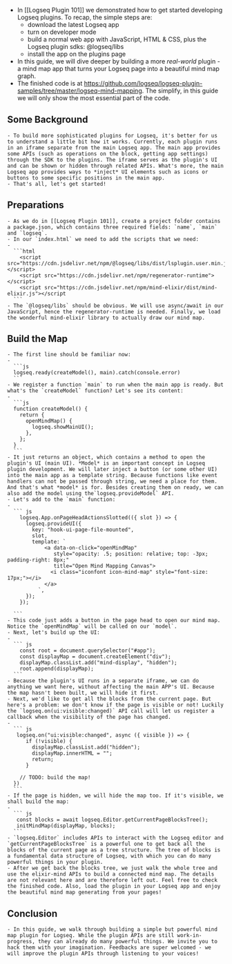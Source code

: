 - In [[Logseq Plugin 101]] we demonstrated how to get started developing Logseq plugins. To recap, the simple steps are:
	- download the latest Logseq app
	- turn on developer mode
	- build a normal web app with JavaScript, HTML & CSS, plus the Logseq plugin sdks: @logseq/libs
	- install the app on the plugins page
- In this guide, we will dive deeper by building a more *real-world* plugin - a mind map app that turns your Logseq page into a beautiful mind map graph.
- The finished code is at https://github.com/logseq/logseq-plugin-samples/tree/master/logseq-mind-mapping. The simplify, in this guide we will only show the most essential part of the code.
## Some Background
	- To build more sophisticated plugins for Logseq, it's better for us to understand a little bit how it works. Currently, each plugin runs in an iframe separate from the main Logseq app. The main app provides some APIs (such as operations on the block, getting app settings) through the SDK to the plugins. The iframe serves as the plugin's UI and can be shown or hidden through related APIs. What's more, the main Logseq app provides ways to *inject* UI elements such as icons or buttons to some specific positions in the main app.
	- That's all, let's get started!
## Preparations
	- As we do in [[Logseq Plugin 101]], create a project folder contains a package.json, which contains three required fields: `name`, `main` and `logseq`.
	- In our `index.html` we need to add the scripts that we need:
	-
	  ```html 
	    <script src="https://cdn.jsdelivr.net/npm/@logseq/libs/dist/lsplugin.user.min.js"></script>
	    <script src="https://cdn.jsdelivr.net/npm/regenerator-runtime"></script>
	    <script src="https://cdn.jsdelivr.net/npm/mind-elixir/dist/mind-elixir.js"></script
	  ```
	- The `@logseq/libs` should be obvious. We will use async/await in our JavaScript, hence the regenerator-runtime is needed. Finally, we load the wonderful mind-elixir library to actually draw our mind map.
## Build the Map
	- The first line should be familiar now:
	-
	  ```js
	  logseq.ready(createModel(), main).catch(console.error)
	  ```
	- We register a function `main` to run when the main app is ready. But what's the `createModel` function? Let's see its content:
	-
	  ```js
	  function createModel() {
	    return {
	      openMindMap() {
	        logseq.showMainUI();
	      },
	    };
	  }
	  ```
	- It just returns an object, which contains a method to open the plugin's UI (main UI). *Model* is an important concept in Logseq plugin development. We will later inject a button (or some other UI) into the main app as a template string. Because functions like event handlers can not be passed through string, we need a place for them. And that's what *model* is for. Besides creating them on ready, we can also add the model using the`logseq.provideModel` API.
	- Let's add to the `main` function:
	-
	  ``` js
	    logseq.App.onPageHeadActionsSlotted(({ slot }) => {
	      logseq.provideUI({
	        key: "hook-ui-page-file-mounted",
	        slot,
	        template: `
	            <a data-on-click="openMindMap" 
	               style="opacity: .5; position: relative; top: -3px; padding-right: 8px;"
	               title="Open Mind Mapping Canvas">
	              <i class="iconfont icon-mind-map" style="font-size: 17px;"></i>
	            </a>
	          `,
	      });
	    });
	  
	  ```
	- This code just adds a button in the page head to open our mind map. Notice the `openMindMap` will be called on our `model`.
	- Next, let's build up the UI:
	-
	  ``` js
	    const root = document.querySelector("#app");
	    const displayMap = document.createElement("div");
	    displayMap.classList.add("mind-display", "hidden");
	    root.append(displayMap);
	  ```
	- Because the plugin's UI runs in a separate iframe, we can do anything we want here, without affecting the main APP's UI. Because the map hasn't been built, we will hide it first.
	- Next, we'd like to get all the blocks from the current page. But here's a problem: we don't know if the page is visible or not! Luckily the `logseq.on(ui:visible:changed)` API call will let us register a callback when the visibility of the page has changed.
	-
	  ``` js
	   logseq.on("ui:visible:changed", async ({ visible }) => {
	      if (!visible) {
	        displayMap.classList.add("hidden");
	        displayMap.innerHTML = "";
	        return;
	      }
	  
	    // TODO: build the map! 
	  })
	  ```
	- If the page is hidden, we will hide the map too. If it's visible, we shall build the map:
	-
	  ``` js
	   const blocks = await logseq.Editor.getCurrentPageBlocksTree();
	   initMindMap(displayMap, blocks);
	  ```
	- `logseq.Editor` includes APIs to interact with the Logseq editor and `getCurrentPageBlocksTree` is a powerful one to get back all the blocks of the current page as a tree structure. The tree of blocks is a fundamental data structure of Logseq, with which you can do many powerful things in your plugin.
	- After we get back the blocks tree, we just walk the whole tree and use the elixir-mind APIs to build a connected mind map. The details are not relevant here and are therefore left out. Feel free to check the finished code. Also, load the plugin in your Logseq app and enjoy the beautiful mind map generating from your pages!
## Conclusion
	- In this guide, we walk through building a simple but powerful mind map plugin for Logseq. While the plugin APIs are still work-in-progress, they can already do many powerful things. We invite you to hack them with your imagination. Feedbacks are super welcomed - we will improve the plugin APIs through listening to your voices!